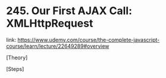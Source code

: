 # 245. Our First AJAX Call: XMLHttpRequest

link: https://www.udemy.com/course/the-complete-javascript-course/learn/lecture/22649289#overview



[Theory]




[Steps]




